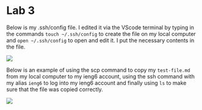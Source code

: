# Lab 3

Below is my .ssh/config file. I edited it via the VScode terminal by typing in the commands `touch ~/.ssh/config` to create the file on my local computer and `open ~/.ssh/config` to open and edit it. I put the necessary contents in the file.

![](https://user-images.githubusercontent.com/97693001/153545052-530ae576-1a12-4f1d-b963-a74262f5d0d0.png)

Below is an example of using the scp command to copy my `test-file.md` from my local computer to my ieng6 account, using the ssh command with my alias `ieng6` to log into my ieng6 account and finally using `ls` to make sure that the file was copied correctly.

![](https://user-images.githubusercontent.com/97693001/153545564-cb1dccc5-867c-4d9a-9c31-2c17aeb13680.png)

